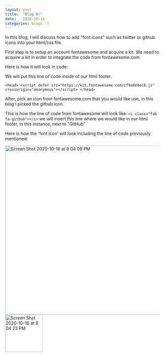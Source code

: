 ```yaml
---
layout: post
title:  "Blog 6!"
date:   2020-10-16
categories: blogs :)
---
```


In this blog, I will discuss how to add "font icons" such as twitter or github icons into your html/css file.

First step is to setup an account fontawesome and acquire a kit. We need to acquire a kit in order to integrate the code from fontawesome.com

Here is how it will look in code:

We will put this line of code inside of our html footer.

`<head>
        <script defer src="https://kit.fontawesome.com/cf9a8e9ec8.js" crossorigin="anonymous"></script>
        </head>`

After, pick an icon from fontawesome.com that you would like use, in this blog I picked the github icon.

This is how the line of code from fontawesome will look like: `<i class="fab fa-github"></i>` we will insert this line where we would like in our html footer, in this instance, next to "GitHub"

Here is how the 'font icon' will look including the line of code previously mentioned:

<img width="550" alt="Screen Shot 2020-10-16 at 8 04 09 PM" src="https://user-images.githubusercontent.com/70425468/96327054-f7421880-0fea-11eb-931e-6289c9f81d5c.png">

<img width="122" alt="Screen Shot 2020-10-16 at 8 04 22 PM" src="https://user-images.githubusercontent.com/70425468/96327057-f9a47280-0fea-11eb-9137-81e2d3ef0f8f.png">

